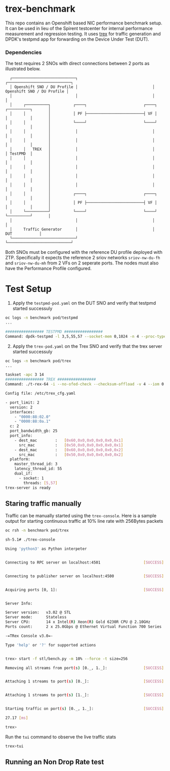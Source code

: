 # trex-benchmark

This repo contains an Openshift based NIC performance benchmark setup. It can be used in lieu of the Spirent testcenter for internal performance measurement and regression testing.
It uses [trex](https://trex-tgn.cisco.com/) for traffic generation and DPDK's testpmd app for forwarding on the Device Under Test (DUT).

### Dependencies

The test requires 2 SNOs with direct connections between 2 ports as illustrated below.

```
  ┌────────────────────────────┐                                 ┌────────────────────────────┐
  │ Openshift SNO / DU Profile │                                 │ Openshift SNO / DU Profile │
  │                            │                                 │                            │
  │     ┌──────────┐          ┌────┐                         ┌────┐        ┌──────────┐       │
  │     │          │          │ PF ├─────────────────────────┤ VF │        │          │       │
  │     │          │          └────┘                         └────┘        │          │       │
  │     │          │           │                                 │         │          │       │
  │     │          │           │                                 │         │          │       │
  │     │   TREX   │           │                                 │         │ TestPMD  │       │
  │     │          │           │                                 │         │          │       │
  │     │          │           │                                 │         │          │       │
  │     │          │           │                                 │         │          │       │
  │     │          │           │                                 │         │          │       │
  │     │          │          ┌────┐                         ┌────┐        │          │       │
  │     │          │          │ PF ├─────────────────────────┤ VF │        │          │       │
  │     └──────────┘          └────┘                         └────┘        └──────────┘       │
  │                            │                                 │                            │
  │     Traffic Generator      │                                 │             DUT            │
  └────────────────────────────┘                                 └────────────────────────────┘
```
Both SNOs must be configured with the reference DU profile deployed with ZTP.  Specifically it expects the reference 2 sriov networks `sriov-nw-du-fh` and `sriov-nw-du-mh` from 2 VFs on 2 seperate ports.  The nodes must also have the Performance Profile configured.


# Test Setup

1. Apply the `testpmd-pod.yaml` on the DUT SNO and verify that testpmd started successuly

```bash
oc logs -n benchmark pod/testpmd
...

################# TESTPMD #################
Command: dpdk-testpmd -l 3,5,55,57 --socket-mem 0,1024 -n 4 --proc-type auto --file-prefix pg -a 0000:87:00.2 -a 0000:87:00.5 -- --forward-mode=mac --nb-cores 2 --nb-ports 2 --portmask 3 --coremask 0x200000000000020 --auto-start --rxq 2 --txq 2 --rxd 2048 --txd 2048 --max-pkt-len=1518
```
2. Apply the `trex-pod.yaml` on the Trex SNO and verify that the trex server started successuly

```bash
oc logs -n benchmark pod/trex
...

taskset -apc 3 14
################# TREX #################
Command: ./t-rex-64 -i --no-ofed-check --checksum-offload -v 4 --iom 0

Config file: /etc/trex_cfg.yaml

- port_limit: 2
  version: 2
  interfaces:
    - "0000:88:02.0"
    - "0000:88:0a.1"
  c: 2
  port_bandwidth_gb: 25
  port_info:
    - dest_mac        :   [0x60,0x0,0x0,0x0,0x0,0x1]
      src_mac         :   [0x50,0x0,0x0,0x0,0x0,0x1]
    - dest_mac        :   [0x60,0x0,0x0,0x0,0x0,0x2]
      src_mac         :   [0x50,0x0,0x0,0x0,0x0,0x2]
  platform:
    master_thread_id: 3
    latency_thread_id: 55
    dual_if:
      - socket: 1
        threads: [5,57]
trex-server is ready
```

## Staring traffic manually

Traffic can be manually started using the `trex-console`.  Here is a sample output for starting continuous traffic at 10% line rate with 256Bytes packets 

```bash
oc rsh -n benchmark pod/trex

sh-5.1# ./trex-console 

Using 'python3' as Python interpeter


Connecting to RPC server on localhost:4501                   [SUCCESS]


Connecting to publisher server on localhost:4500             [SUCCESS]


Acquiring ports [0, 1]:                                      [SUCCESS]


Server Info:

Server version:   v3.02 @ STL
Server mode:      Stateless
Server CPU:       14 x Intel(R) Xeon(R) Gold 6230R CPU @ 2.10GHz
Ports count:      2 x 25.0Gbps @ Ethernet Virtual Function 700 Series

-=TRex Console v3.0=-

Type 'help' or '?' for supported actions


trex> start -f stl/bench.py -m 10% --force -t size=256

Removing all streams from port(s) [0._, 1._]:                [SUCCESS]


Attaching 1 streams to port(s) [0._]:                        [SUCCESS]


Attaching 1 streams to port(s) [1._]:                        [SUCCESS]


Starting traffic on port(s) [0._, 1._]:                      [SUCCESS]

27.17 [ms]

trex>

```

Run the `tui` command to observe the live traffic stats

```bash
trex>tui
```

## Running an Non Drop Rate test


